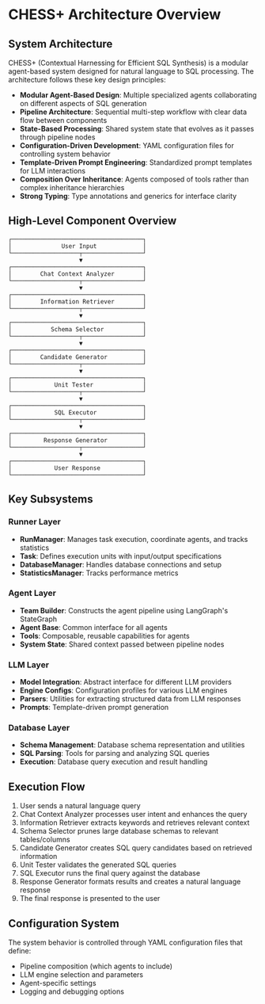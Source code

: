 # CHESS+ Architecture Overview

## System Architecture

CHESS+ (Contextual Harnessing for Efficient SQL Synthesis) is a modular agent-based system designed for natural language to SQL processing. The architecture follows these key design principles:

- **Modular Agent-Based Design**: Multiple specialized agents collaborating on different aspects of SQL generation
- **Pipeline Architecture**: Sequential multi-step workflow with clear data flow between components
- **State-Based Processing**: Shared system state that evolves as it passes through pipeline nodes
- **Configuration-Driven Development**: YAML configuration files for controlling system behavior
- **Template-Driven Prompt Engineering**: Standardized prompt templates for LLM interactions
- **Composition Over Inheritance**: Agents composed of tools rather than complex inheritance hierarchies
- **Strong Typing**: Type annotations and generics for interface clarity

## High-Level Component Overview

```
┌─────────────────────────────────────┐
│              User Input             │
└───────────────────┬─────────────────┘
                    ▼
┌─────────────────────────────────────┐
│        Chat Context Analyzer        │
└───────────────────┬─────────────────┘
                    ▼
┌─────────────────────────────────────┐
│        Information Retriever        │
└───────────────────┬─────────────────┘
                    ▼
┌─────────────────────────────────────┐
│           Schema Selector           │
└───────────────────┬─────────────────┘
                    ▼
┌─────────────────────────────────────┐
│        Candidate Generator          │
└───────────────────┬─────────────────┘
                    ▼
┌─────────────────────────────────────┐
│            Unit Tester              │
└───────────────────┬─────────────────┘
                    ▼
┌─────────────────────────────────────┐
│            SQL Executor             │
└───────────────────┬─────────────────┘
                    ▼
┌─────────────────────────────────────┐
│         Response Generator          │
└───────────────────┬─────────────────┘
                    ▼
┌─────────────────────────────────────┐
│            User Response            │
└─────────────────────────────────────┘
```

## Key Subsystems

### Runner Layer
- **RunManager**: Manages task execution, coordinate agents, and tracks statistics
- **Task**: Defines execution units with input/output specifications
- **DatabaseManager**: Handles database connections and setup
- **StatisticsManager**: Tracks performance metrics

### Agent Layer
- **Team Builder**: Constructs the agent pipeline using LangGraph's StateGraph
- **Agent Base**: Common interface for all agents
- **Tools**: Composable, reusable capabilities for agents
- **System State**: Shared context passed between pipeline nodes

### LLM Layer
- **Model Integration**: Abstract interface for different LLM providers
- **Engine Configs**: Configuration profiles for various LLM engines
- **Parsers**: Utilities for extracting structured data from LLM responses
- **Prompts**: Template-driven prompt generation

### Database Layer
- **Schema Management**: Database schema representation and utilities
- **SQL Parsing**: Tools for parsing and analyzing SQL queries
- **Execution**: Database query execution and result handling

## Execution Flow

1. User sends a natural language query
2. Chat Context Analyzer processes user intent and enhances the query
3. Information Retriever extracts keywords and retrieves relevant context
4. Schema Selector prunes large database schemas to relevant tables/columns
5. Candidate Generator creates SQL query candidates based on retrieved information
6. Unit Tester validates the generated SQL queries
7. SQL Executor runs the final query against the database
8. Response Generator formats results and creates a natural language response
9. The final response is presented to the user

## Configuration System

The system behavior is controlled through YAML configuration files that define:
- Pipeline composition (which agents to include)
- LLM engine selection and parameters
- Agent-specific settings
- Logging and debugging options